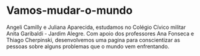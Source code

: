 # Vamos-mudar-o-mundo
Angeli Camilly e Juliana Aparecida, estudamos no Colégio Cívico militar Anita Garibaldi - Jardim Alegre. Com apoio dos professores Ana Fonseca e Thiago Cherpinski, desenvolvemos uma pagina para conscientizar as pessoas sobre alguns problemas que o mundo vem enfrentando. 
